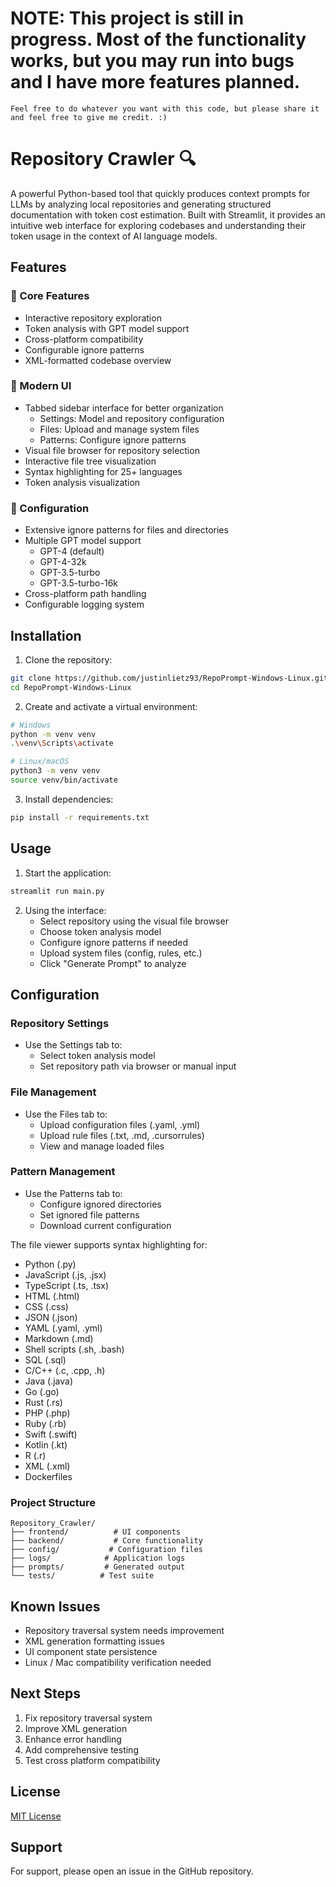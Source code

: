 # NOTE: This project is still in progress. Most of the functionality works, but you may run into bugs and I have more features planned.

```Feel free to do whatever you want with this code, but please share it and feel free to give me credit. :)```

# Repository Crawler 🔍

A powerful Python-based tool that quickly produces context prompts for LLMs by analyzing local repositories and generating structured documentation with token cost estimation. Built with Streamlit, it provides an intuitive web interface for exploring codebases and understanding their token usage in the context of AI language models.

## Features

### 🎯 Core Features
- Interactive repository exploration
- Token analysis with GPT model support
- Cross-platform compatibility
- Configurable ignore patterns
- XML-formatted codebase overview

### 🎨 Modern UI
- Tabbed sidebar interface for better organization
  - Settings: Model and repository configuration
  - Files: Upload and manage system files
  - Patterns: Configure ignore patterns
- Visual file browser for repository selection
- Interactive file tree visualization
- Syntax highlighting for 25+ languages
- Token analysis visualization

### 🔧 Configuration
- Extensive ignore patterns for files and directories
- Multiple GPT model support
  - GPT-4 (default)
  - GPT-4-32k
  - GPT-3.5-turbo
  - GPT-3.5-turbo-16k
- Cross-platform path handling
- Configurable logging system

## Installation

1. Clone the repository:
```bash
git clone https://github.com/justinlietz93/RepoPrompt-Windows-Linux.git
cd RepoPrompt-Windows-Linux
```

2. Create and activate a virtual environment:
```bash
# Windows
python -m venv venv
.\venv\Scripts\activate

# Linux/macOS
python3 -m venv venv
source venv/bin/activate
```

3. Install dependencies:
```bash
pip install -r requirements.txt
```

## Usage

1. Start the application:
```bash
streamlit run main.py
```

2. Using the interface:
   - Select repository using the visual file browser
   - Choose token analysis model
   - Configure ignore patterns if needed
   - Upload system files (config, rules, etc.)
   - Click "Generate Prompt" to analyze

## Configuration

### Repository Settings
- Use the Settings tab to:
  - Select token analysis model
  - Set repository path via browser or manual input

### File Management
- Use the Files tab to:
  - Upload configuration files (.yaml, .yml)
  - Upload rule files (.txt, .md, .cursorrules)
  - View and manage loaded files

### Pattern Management
- Use the Patterns tab to:
  - Configure ignored directories
  - Set ignored file patterns
  - Download current configuration

The file viewer supports syntax highlighting for:
- Python (.py)
- JavaScript (.js, .jsx)
- TypeScript (.ts, .tsx)
- HTML (.html)
- CSS (.css)
- JSON (.json)
- YAML (.yaml, .yml)
- Markdown (.md)
- Shell scripts (.sh, .bash)
- SQL (.sql)
- C/C++ (.c, .cpp, .h)
- Java (.java)
- Go (.go)
- Rust (.rs)
- PHP (.php)
- Ruby (.rb)
- Swift (.swift)
- Kotlin (.kt)
- R (.r)
- XML (.xml)
- Dockerfiles

### Project Structure
```
Repository_Crawler/
├── frontend/          # UI components
├── backend/           # Core functionality
├── config/           # Configuration files
├── logs/            # Application logs
├── prompts/         # Generated output
└── tests/          # Test suite
```


## Known Issues
- Repository traversal system needs improvement
- XML generation formatting issues
- UI component state persistence
- Linux / Mac compatibility verification needed

## Next Steps
1. Fix repository traversal system
2. Improve XML generation
3. Enhance error handling
4. Add comprehensive testing
5. Test cross platform compatibility

## License
[MIT License](LICENSE)

## Support
For support, please open an issue in the GitHub repository.
